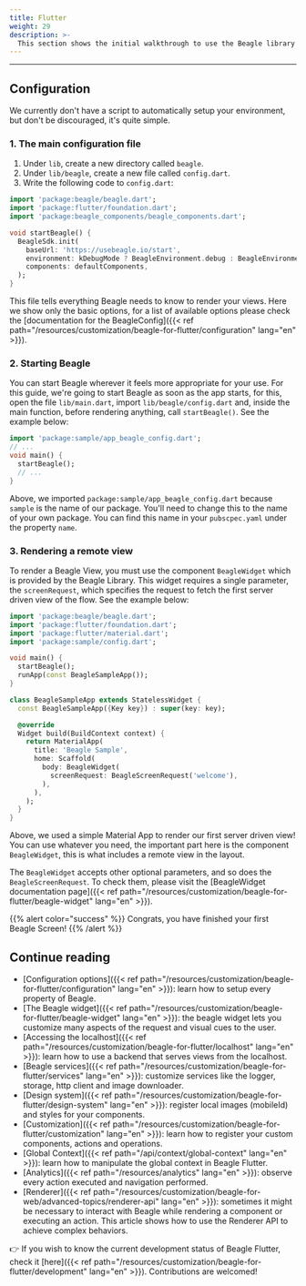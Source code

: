 ```yaml
---
title: Flutter
weight: 29
description: >-
  This section shows the initial walkthrough to use the Beagle library in React Native projects.
---
```


---

## **Configuration**
We currently don't have a script to automatically setup your environment, but don't be discouraged, it's quite simple.

### 1. The main configuration file
1. Under `lib`, create a new directory called `beagle`.
2. Under `lib/beagle`, create a new file called `config.dart`.
3. Write the following code to `config.dart`:

```dart
import 'package:beagle/beagle.dart';
import 'package:flutter/foundation.dart';
import 'package:beagle_components/beagle_components.dart';

void startBeagle() {
  BeagleSdk.init(
    baseUrl: 'https://usebeagle.io/start',
    environment: kDebugMode ? BeagleEnvironment.debug : BeagleEnvironment.production;
    components: defaultComponents,
  );
}
```

This file tells everything Beagle needs to know to render your views. Here we show only the basic options, for a list
of available options please check the [documentation for the BeagleConfig]({{< ref path="/resources/customization/beagle-for-flutter/configuration" lang="en" >}}).

### 2. Starting Beagle
You can start Beagle wherever it feels more appropriate for your use. For this guide, we're going to start Beagle as
soon as the app starts, for this, open the file `lib/main.dart`, import `lib/beagle/config.dart` and, inside the main
function, before rendering  anything, call `startBeagle()`. See the example below:

```dart
import 'package:sample/app_beagle_config.dart';
// ...
void main() {
  startBeagle();
  // ...
}
```

Above, we imported `package:sample/app_beagle_config.dart` because `sample` is the name of our package. You'll need to
change this to the name of your own package. You can find this name in your `pubscpec.yaml` under the property `name`.

### 3. Rendering a remote view
To render a Beagle View, you must use the component `BeagleWidget` which is provided by the Beagle Library. This widget
requires a single parameter, the `screenRequest`, which specifies the request to fetch the first server driven view of
the flow. See the example below:

```dart
import 'package:beagle/beagle.dart';
import 'package:flutter/foundation.dart';
import 'package:flutter/material.dart';
import 'package:sample/config.dart';

void main() {
  startBeagle();
  runApp(const BeagleSampleApp());
}

class BeagleSampleApp extends StatelessWidget {
  const BeagleSampleApp({Key key}) : super(key: key);

  @override
  Widget build(BuildContext context) {
    return MaterialApp(
      title: 'Beagle Sample',
      home: Scaffold(
        body: BeagleWidget(
          screenRequest: BeagleScreenRequest('welcome'),
        ),
      ),
    );
  }
}
```

Above, we used a simple Material App to render our first server driven view! You can use whatever you need, the
important part here is the component `BeagleWidget`, this is what includes a remote view in the layout.

The `BeagleWidget` accepts other optional parameters, and so does the `BeagleScreenRequest`. To check them, please visit
the [BeagleWidget documentation page]({{< ref path="/resources/customization/beagle-for-flutter/beagle-widget" lang="en" >}}).

{{% alert color="success" %}}
Congrats, you have finished your first Beagle Screen!
{{% /alert %}}

## Continue reading

- [Configuration options]({{< ref path="/resources/customization/beagle-for-flutter/configuration" lang="en" >}}): learn how to setup every property of Beagle.
- [The Beagle widget]({{< ref path="/resources/customization/beagle-for-flutter/beagle-widget" lang="en" >}}): the beagle widget lets you customize many aspects of the request and visual cues to the user.
- [Accessing the localhost]({{< ref path="/resources/customization/beagle-for-flutter/localhost" lang="en" >}}): learn how to use a backend that serves views from the localhost.
- [Beagle services]({{< ref path="/resources/customization/beagle-for-flutter/services" lang="en" >}}): customize services like the logger, storage, http client and image downloader.
- [Design system]({{< ref path="/resources/customization/beagle-for-flutter/design-system" lang="en" >}}): register local images (mobileId) and styles for your components.
- [Customization]({{< ref path="/resources/customization/beagle-for-flutter/customization" lang="en" >}}): learn how to register your custom components, actions and operations.
- [Global Context]({{< ref path="/api/context/global-context" lang="en" >}}): learn how to manipulate the global context in Beagle Flutter.
- [Analytics]({{< ref path="/resources/analytics" lang="en" >}}): observe every action executed and navigation performed.
- [Renderer]({{< ref path="/resources/customization/beagle-for-web/advanced-topics/renderer-api" lang="en" >}}): sometimes it might be necessary to interact with Beagle while rendering a component
or executing an action. This article shows how to use the Renderer API to achieve complex behaviors.

👉 If you wish to know the current development status of Beagle Flutter, check it
[here]({{< ref path="/resources/customization/beagle-for-flutter/development" lang="en" >}}).
Contributions are welcomed!
